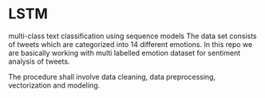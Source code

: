 # LSTM
multi-class text classification using sequence models
The data set consists of tweets which are categorized into 14 different emotions. 
In this repo we are basically working with multi labelled emotion dataset for sentiment analysis of tweets.

The procedure shall involve data cleaning, data preprocessing, vectorization and modeling.
